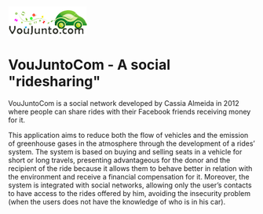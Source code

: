 <img src="ApplicationLogo.png" />
<h1>VouJuntoCom - A social "ridesharing"</h1>

<p>VouJuntoCom is a social network developed by Cassia Almeida in 2012 where people can share rides with their 
Facebook friends receiving money for it.</p>

<p>
This application aims to reduce both the flow of vehicles and the emission of greenhouse gases 
in the atmosphere through the development of a rides’ system. The system is based on buying and 
selling seats in a vehicle for short or long travels, presenting advantageous for the donor and 
the recipient of the ride because it allows them to behave better in relation with the environment 
and receive a financial compensation for it. Moreover, the system is integrated with social networks, 
allowing only the user’s contacts to have access to the rides offered by him, avoiding the insecurity 
problem (when the users does not have the knowledge of who is in his car).
</p>
